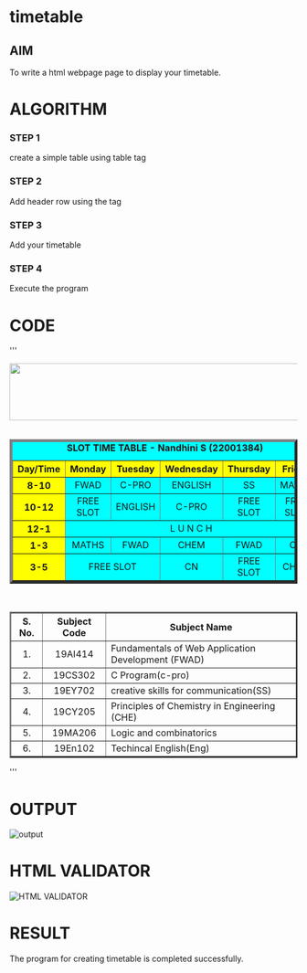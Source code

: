 # timetable

## AIM
To write a html webpage page to display your timetable.


# ALGORITHM
### STEP 1
create a simple table using table tag

### STEP 2
Add header row using the tag

### STEP 3
Add your timetable

### STEP 4
Execute the program

# CODE

'''
    <!DOCTYPE html>
    <html lang="en">
    <head>
    <title>Slot Timetable</title>
    </head>
    <body>
    <center>
    <img src="https://i.ibb.co/hc30Wwc/WEB-LOGO-01.png" height="100" width="540">
    </center>
    <br>
    <table align="center" width="540" cellspacing="2" cellpadding="4" border="5" bgcolor="cyan">
    <caption><b>SLOT TIME TABLE - Nandhini S (22001384)</b></caption>
    <tr align="center">
    <th bgcolor="yellow">Day/Time</th>
    <th bgcolor="yellow">Monday</th>
    <th bgcolor="yellow">Tuesday</th>
    <th bgcolor="yellow">Wednesday</th>
    <th bgcolor="yellow">Thursday</th>
    <th bgcolor="yellow">Friday</th>
    </tr>
    <tr align="center">
    <th bgcolor="yellow">8-10</th>
    <td>FWAD</td>
    <td>C-PRO</td>
    <td>ENGLISH</td>
    <td>SS</td>
    <td>MATHS</td>
    </tr>
    <tr align="center">
    <th bgcolor="yellow">10-12</th>
    <td>FREE SLOT</td>
    <td>ENGLISH </td>
    <td>C-PRO</td>
    <td>FREE SLOT</td>
    <td>FREE SLOT</td>
    </tr>
    <tr>
    <th bgcolor="yellow">12-1</th>
    <td colspan="5" align="center">L U N C H</td>
    </tr>
    <tr align="center">
    <th bgcolor="yellow">1-3</th>
    <td>MATHS</td>
    <td>FWAD</td>
    <td>CHEM</td>
    <td>FWAD</td>
    <td>CN</td>
    </tr>
    <tr align="center">
    <th bgcolor="yellow">3-5</th>
    <td colspan="2" align="center">FREE SLOT</td>
    <td>CN</td>
    <td>FREE SLOT</td>
    <td>CHEM</td>
    </tr>
    </table>
    <br>
    <table align="center" cellspacing="2" cellpadding="4" border="2">
    <tr align="center">
    <th>S. No.</th>
    <th>Subject Code</th>
    <th>Subject Name</th>
    </tr>
    <tr>
       <td align="center">1.</td>
    <td align="center">19AI414</td>
        <td>Fundamentals of Web Application Development (FWAD)</td>
        </tr>
        <tr>
        <td align="center">2.</td>
        <td align="center">19CS302</td>
        <td>C Program(c-pro)</td>
        </tr>
        <tr>
        <td align="center">3.</td>
        <td align="center">19EY702</td>
        <td>creative skills for communication(SS)</td>
        </tr>
        <tr>
        <td align="center">4.</td>
        <td align="center">19CY205</td>
        <td>Principles of Chemistry in Engineering (CHE)</td>
        </tr>
        <tr>
        <td align="center">5.</td>
        <td align="center">19MA206</td>
        <td>Logic and combinatorics</td>
        </tr>
        <tr>
        <td align="center">6.</td>
        <td align="center">19En102</td>
        <td>Techincal English(Eng)</td>
        </tr>
        </table>
        </body>
        </html>
'''

# OUTPUT

![output](./out.png)
# HTML VALIDATOR
![HTML VALIDATOR](./valid.png)

# RESULT
The program for creating timetable is completed successfully.

